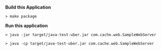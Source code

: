 **Build this Application**
```aidl
> make package
```

**Run this application**
```shell
> java -jar target/java-test-uber.jar com.cache.web.SampleWebServer 

> java -cp target/java-test-uber.jar com.cache.web.SampleWebServer

```